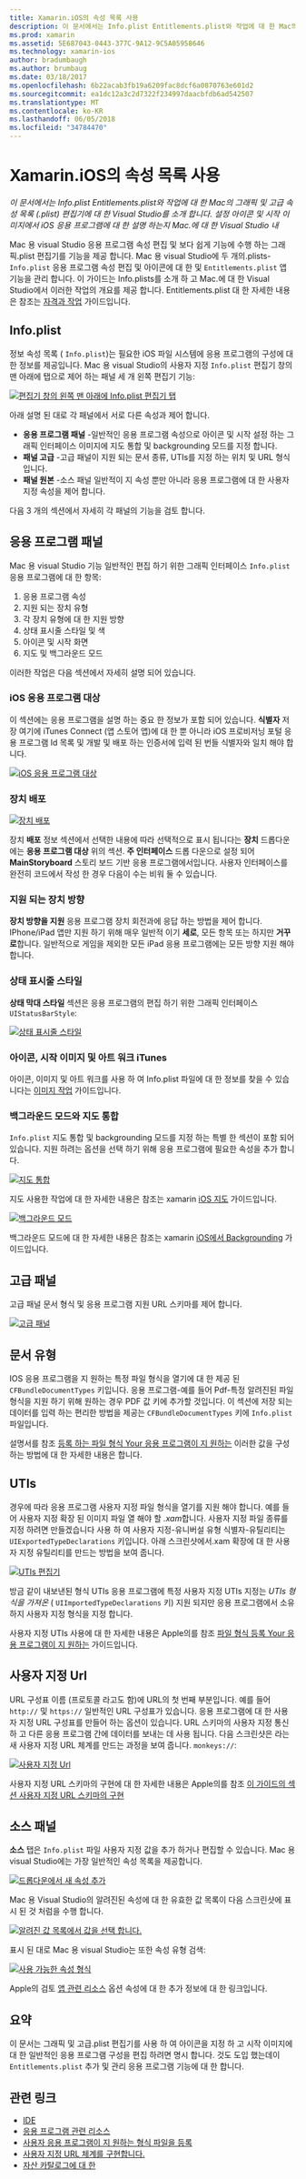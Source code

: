 ```yaml
---
title: Xamarin.iOS의 속성 목록 사용
description: 이 문서에서는 Info.plist Entitlements.plist와 작업에 대 한 Mac의 그래픽 및 고급 속성 목록 (.plist) 편집기에 대 한 Visual Studio를 소개 합니다. 설정 아이콘 및 시작 이미지에서 iOS 응용 프로그램에 대 한 설명 하는지 Mac.에 대 한 Visual Studio 내
ms.prod: xamarin
ms.assetid: 5E687043-0443-377C-9A12-9C5A05958646
ms.technology: xamarin-ios
author: bradumbaugh
ms.author: brumbaug
ms.date: 03/18/2017
ms.openlocfilehash: 6b22acab3fb19a6209fac8dcf6a0870763e601d2
ms.sourcegitcommit: ea1dc12a3c2d7322f234997daacbfdb6ad542507
ms.translationtype: MT
ms.contentlocale: ko-KR
ms.lasthandoff: 06/05/2018
ms.locfileid: "34784470"
---
```

# <a name="working-with-property-lists-in-xamarinios"></a>Xamarin.iOS의 속성 목록 사용

_이 문서에서는 Info.plist Entitlements.plist와 작업에 대 한 Mac의 그래픽 및 고급 속성 목록 (.plist) 편집기에 대 한 Visual Studio를 소개 합니다. 설정 아이콘 및 시작 이미지에서 iOS 응용 프로그램에 대 한 설명 하는지 Mac.에 대 한 Visual Studio 내_

Mac 용 visual Studio 응용 프로그램 속성 편집 및 보다 쉽게 기능에 수행 하는 그래픽.plist 편집기를 기능을 제공 합니다. Mac 용 visual Studio에 두 개의.plists- `Info.plist` 응용 프로그램 속성 편집 및 아이콘에 대 한 및 `Entitlements.plist` 앱 기능을 관리 합니다. 이 가이드는 Info.plists를 소개 하 고 Mac.에 대 한 Visual Studio에서 이러한 작업의 개요를 제공 합니다. Entitlements.plist 대 한 자세한 내용은 참조는 [자격과 작업](~/ios/deploy-test/provisioning/entitlements.md) 가이드입니다.

## <a name="infoplist"></a>Info.plist

정보 속성 목록 ( `Info.plist`)는 필요한 iOS 파일 시스템에 응용 프로그램의 구성에 대 한 정보를 제공입니다. Mac 용 visual Studio의 사용자 지정 `Info.plist` 편집기 창의 맨 아래에 탭으로 제어 하는 패널 세 개 왼쪽 편집기 기능:

 [![](property-lists-images/tabs.png "편집기 창의 왼쪽 맨 아래에 Info.plist 편집기 탭")](property-lists-images/tabs.png#lightbox)

아래 설명 된 대로 각 패널에서 서로 다른 속성과 제어 합니다.

-  **응용 프로그램 패널** -일반적인 응용 프로그램 속성으로 아이콘 및 시작 설정 하는 그래픽 인터페이스 이미지에 지도 통합 및 backgrounding 모드를 지정 합니다.
-  **패널 고급** -고급 패널이 지원 되는 문서 종류, UTIs를 지정 하는 위치 및 URL 형식입니다.
-  **패널 원본** -소스 패널 일반적이 지 속성 뿐만 아니라 응용 프로그램에 대 한 사용자 지정 속성을 제어 합니다.


다음 3 개의 섹션에서 자세히 각 패널의 기능을 검토 합니다.

## <a name="application-panel"></a>응용 프로그램 패널

Mac 용 visual Studio 기능 일반적인 편집 하기 위한 그래픽 인터페이스 `Info.plist` 응용 프로그램에 대 한 항목:

1.  응용 프로그램 속성
1.  지원 되는 장치 유형
1.  각 장치 유형에 대 한 지원 방향
1.  상태 표시줄 스타일 및 색
1.  아이콘 및 시작 화면
1.  지도 및 백그라운드 모드


이러한 작업은 다음 섹션에서 자세히 설명 되어 있습니다.

 <a name="iOS_Application_Target" />


### <a name="ios-application-target"></a>iOS 응용 프로그램 대상

이 섹션에는 응용 프로그램을 설명 하는 중요 한 정보가 포함 되어 있습니다.
**식별자** 저장 여기에 iTunes Connect (앱 스토어 앱)에 대 한 뿐 아니라 iOS 프로비저닝 포털 응용 프로그램 Id 목록 및 개발 및 배포 하는 인증서에 입력 된 번들 식별자와 일치 해야 합니다.

 [![](property-lists-images/image24.png "iOS 응용 프로그램 대상")](property-lists-images/image24.png#lightbox)

### <a name="device-deployment"></a>장치 배포

 [![](property-lists-images/deployment.png "장치 배포")](property-lists-images/deployment.png#lightbox)

장치 **배포** 정보 섹션에서 선택한 내용에 따라 선택적으로 표시 됩니다는 **장치** 드롭다운에는 **응용 프로그램 대상** 위의 섹션. **주 인터페이스** 드롭 다운으로 설정 되어 **MainStoryboard** 스토리 보드 기반 응용 프로그램에서입니다. 사용자 인터페이스를 완전히 코드에서 작성 한 경우 다음이 수는 비워 둘 수 있습니다.

### <a name="supported-device-orientations"></a>지원 되는 장치 방향

 **장치 방향을 지원** 응용 프로그램 장치 회전과에 응답 하는 방법을 제어 합니다. IPhone/iPad 앱만 지원 하기 위해 매우 일반적 이기 **세로**, 모든 항목 또는 하지만 **거꾸로**합니다. 일반적으로 게임을 제외한 모든 iPad 응용 프로그램에는 모든 방향 지원 해야 합니다.

### <a name="status-bar-styles"></a>상태 표시줄 스타일

**상태 막대 스타일** 섹션은 응용 프로그램의 편집 하기 위한 그래픽 인터페이스 `UIStatusBarStyle`:

 [![](property-lists-images/status.png "상태 표시줄 스타일")](property-lists-images/status.png#lightbox)

 <a name="Icons" />


### <a name="icons-launch-images-and-itunes-artwork"></a>아이콘, 시작 이미지 및 아트 워크 iTunes

아이콘, 이미지 및 아트 워크를 사용 하 여 Info.plist 파일에 대 한 정보를 찾을 수 있습니다는 [이미지 작업](~/ios/app-fundamentals/images-icons/index.md) 가이드입니다.




### <a name="maps-integration-and-background-modes"></a>백그라운드 모드와 지도 통합

`Info.plist` 지도 통합 및 backgrounding 모드를 지정 하는 특별 한 섹션이 포함 되어 있습니다. 지원 하려는 옵션을 선택 하기 위해 응용 프로그램에 필요한 속성을 추가 합니다.

 [![](property-lists-images/maps.png "지도 통합")](property-lists-images/maps.png#lightbox)

지도 사용한 작업에 대 한 자세한 내용은 참조는 xamarin [iOS 지도](~/ios/user-interface/controls/ios-maps/index.md) 가이드입니다.

 [![](property-lists-images/bging.png "백그라운드 모드")](property-lists-images/bging.png#lightbox)

백그라운드 모드에 대 한 자세한 내용은 참조는 xamarin [iOS에서 Backgrounding](~/ios/app-fundamentals/backgrounding/introduction-to-backgrounding-in-ios.md) 가이드입니다.

## <a name="advanced-panel"></a>고급 패널

고급 패널 문서 형식 및 응용 프로그램 지원 URL 스키마를 제어 합니다.

 [![](property-lists-images/image34.png "고급 패널")](property-lists-images/image34.png#lightbox)

 <a name="Document_Types" />


## <a name="document-types"></a>문서 유형

IOS 응용 프로그램을 지 원하는 특정 파일 형식을 열기에 대 한 제공 된 `CFBundleDocumentTypes` 키입니다. 응용 프로그램-예를 들어 Pdf-특정 알려진된 파일 형식을 지원 하기 위해 원하는 경우 PDF 값 키에 추가할 것입니다. 이 섹션에 저장 되는 데이터를 입력 하는 편리한 방법을 제공는 `CFBundleDocumentTypes` 키에 `Info.plist` 파일입니다.

설명서를 참조 [등록 하는 파일 형식 Your 응용 프로그램이 지 원하는](http://developer.apple.com/library/ios/#documentation/FileManagement/Conceptual/DocumentInteraction_TopicsForIOS/Articles/RegisteringtheFileTypesYourAppSupports.html) 이러한 값을 구성 하는 방법에 대 한 자세한 내용은 합니다.

## <a name="utis"></a>UTIs

경우에 따라 응용 프로그램 사용자 지정 파일 형식을 열기를 지원 해야 합니다. 예를 들어 사용자 지정 확장 된 이미지 파일 열 해야 할 *.xam*합니다. 사용자 지정 파일 종류를 지정 하려면 만들겠습니다 사용 하 여 사용자 지정-유니버설 유형 식별자-유틸리티는 `UIExportedTypeDeclarations` 키입니다. 아래 스크린샷에서.xam 확장에 대 한 사용자 지정 유틸리티를 만드는 방법을 보여 줍니다.

 [![](property-lists-images/uti.png "UTIs 편집기")](property-lists-images/uti.png#lightbox)

방금 같이 내보낸된 형식 UTIs 응용 프로그램에 특정 사용자 지정 UTIs 지정는 *UTIs 형식을 가져온* ( `UIImportedTypeDeclarations` 키) 지원 되지만 응용 프로그램에서 소유 하지 사용자 지정 형식을 지정 합니다.

사용자 지정 UTIs 사용에 대 한 자세한 내용은 Apple의를 참조 [파일 형식 등록 Your 응용 프로그램이 지 원하는](https://developer.apple.com/library/ios/documentation/FileManagement/Conceptual/understanding_utis/understand_utis_declare/understand_utis_declare.html#//apple_ref/doc/uid/TP40001319-CH204-SW1) 가이드입니다.

## <a name="custom-urls"></a>사용자 지정 Url

URL 구성표 이름 (프로토콜 라고도 함)에 URL의 첫 번째 부분입니다. 예를 들어 `http://` 및 `https://` 일반적인 URL 구성표가 있습니다. 응용 프로그램에 대 한 사용자 지정 URL 구성표를 만들어 하는 옵션이 있습니다. URL 스키마의 사용자 지정 통신 하 고 다른 응용 프로그램 간에 데이터를 보내는 데 사용 됩니다. 다음 스크린샷은 라는 새 사용자 지정 URL 체계를 만드는 과정을 보여 줍니다. `monkeys://`:

 [![](property-lists-images/url.png "사용자 지정 Url")](property-lists-images/url.png#lightbox)



사용자 지정 URL 스키마의 구현에 대 한 자세한 내용은 Apple의를 참조 [이 가이드의 섹션 사용자 지정 URL 스키마의 구현](https://developer.apple.com/library/ios/documentation/iPhone/Conceptual/iPhoneOSProgrammingGuide/AdvancedAppTricks/AdvancedAppTricks.html)

## <a name="source-panel"></a>소스 패널

**소스** 탭은 `Info.plist` 파일 사용자 지정 값을 추가 하거나 편집할 수 있습니다. Mac 용 visual Studio에는 가장 일반적인 속성 목록을 제공합니다.

 [![](property-lists-images/image31.png "드롭다운에서 새 속성 추가")](property-lists-images/image31.png#lightbox)

Mac 용 Visual Studio의 알려진된 속성에 대 한 유효한 값 목록이 다음 스크린샷에 표시 된 것 처럼을 수행 합니다.

 [![](property-lists-images/image32.png "알려진 값 목록에서 값을 선택 합니다.")](property-lists-images/image32.png#lightbox)

표시 된 대로 Mac 용 visual Studio는 또한 속성 유형 검색:

 [![](property-lists-images/image33.png "사용 가능한 속성 형식")](property-lists-images/image33.png#lightbox)

Apple의 검토 [앱 관련 리소스](http://developer.apple.com/library/ios/#DOCUMENTATION/iPhone/Conceptual/iPhoneOSProgrammingGuide/App-RelatedResources/App-RelatedResources.html) 옵션 속성에 대 한 추가 정보에 대 한 링크입니다.

 <a name="Entitlements" />

## <a name="summary"></a>요약

이 문서는 그래픽 및 고급.plist 편집기를 사용 하 여 아이콘을 지정 하 고 시작 이미지에 대 한 일반적인 응용 프로그램 구성을 편집 하려면 명시 합니다. 것도 도입 했는데이 `Entitlements.plist` 추가 및 관리 응용 프로그램 기능에 대 한 합니다.


## <a name="related-links"></a>관련 링크

- [IDE](https://developer.xamarin.com/recipes/cross-platform/ide)
- [응용 프로그램 관련 리소스](http://developer.apple.com/library/ios/#DOCUMENTATION/iPhone/Conceptual/iPhoneOSProgrammingGuide/App-RelatedResources/App-RelatedResources.html)
- [사용자 응용 프로그램이 지 원하는 형식 파일을 등록](http://developer.apple.com/library/ios/#documentation/FileManagement/Conceptual/DocumentInteraction_TopicsForIOS/Articles/RegisteringtheFileTypesYourAppSupports.html)
- [사용자 지정 URL 체계를 구현합니다.](https://developer.apple.com/library/ios/documentation/iPhone/Conceptual/iPhoneOSProgrammingGuide/AdvancedAppTricks/AdvancedAppTricks.html)
- [자산 카탈로그에 대 한](https://developer.apple.com/library/ioshttps://developer.xamarin.com/recipes/xcode_help-image_catalog-1.0/Recipe.html)
